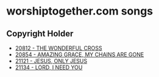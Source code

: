 # worshiptogether.com songs

## Copyright Holder

- [20812 - THE WONDERFUL CROSS](/hymns/20812.md)
- [20854 - AMAZING GRACE, MY CHAINS ARE GONE](/hymns/20854.md)
- [21121 - JESUS, ONLY JESUS](/hymns/21121.md)
- [21134 - LORD, I NEED YOU](/hymns/21134.md)

